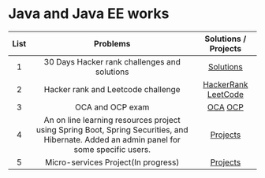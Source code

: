 # Java and Java EE works 

|  List  |                Problems                |                                         Solutions / Projects                                         |                                                        
| :---: | :-------------------------------------: | :--------------------------------------------------------------------------------------: | 
|   1   |              30 Days Hacker rank challenges and solutions               |         [Solutions](https://github.com/masb80/Java_and_JavaEE_works/tree/master/hacker_rank_30_days)          |
|   2   |              Hacker rank and Leetcode challenge               |        [HackerRank](https://github.com/masb80/Java_and_JavaEE_works/coding_challenge/HackerRank) [LeetCode](https://github.com/masb80/Java_and_JavaEE_works/coding_challenge/LeetCode)
|   3   |              OCA and OCP exam               |         [OCA](https://github.com/masb80/Java_and_JavaEE_works/tree/master/OCAExam) [OCP](https://github.com/masb80/Java_and_JavaEE_works/tree/master/OCPExam)
|   4   |              An on line learning resources project using Spring Boot, Spring Securities, and Hibernate. Added an admin panel for some specific users.                |         [Projects](https://github.com/masb80/Java_and_JavaEE_works)          |  
|   5   |              Micro-services Project(In progress)                |         [Projects](https://github.com/masb80/Java_and_JavaEE_works) 